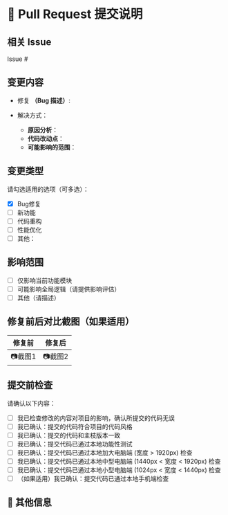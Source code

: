 # 📌 Pull Request 提交说明

## 相关 Issue
<!-- 关联的 Issue 编号，如 "#123" -->
Issue #

## 变更内容
<!-- 请简要描述此 PR 的主要变更内容 -->
- 修复 **（Bug 描述）**:

- 解决方式：
  - **原因分析**：
  - **代码改动点**：
  - **可能影响的范围**：

## 变更类型
请勾选适用的选项（可多选）：
- [x] Bug修复
- [ ] 新功能
- [ ] 代码重构
- [ ] 性能优化
- [ ] 其他：

## 影响范围
<!-- 说明此 Bug 修复是否会影响其他功能 -->
- [ ] 仅影响当前功能模块
- [ ] 可能影响全局逻辑（请提供影响评估）
- [ ] 其他（请描述）

## 修复前后对比截图（如果适用）
<!-- 如果有 UI 变更，请附上截图或录屏 -->
| 修复前 | 修复后 |
| ------ | ------ |
| 📷截图1 | 📷截图2 |

## 提交前检查
请确认以下内容：
- [ ] 我已检查修改的内容对项目的影响，确认所提交的代码无误
- [ ] 我已确认：提交的代码符合项目的代码风格
- [ ] 我已确认：提交的代码和主枝版本一致
- [ ] 我已确认：提交代码已通过本地功能性测试
- [ ] 我已确认：提交代码已通过本地加大电脑端 (宽度 > 1920px) 检查
- [ ] 我已确认：提交代码已通过本地中型电脑端 (1440px < 宽度 < 1920px) 检查
- [ ] 我已确认：提交代码已通过本地小型电脑端 (1024px < 宽度 < 1440px) 检查
- [ ] （如果适用）我已确认：提交代码已通过本地手机端检查

## 🔗 其他信息
<!-- 提供额外的上下文或补充说明（如相关的PR、设计文档等） -->